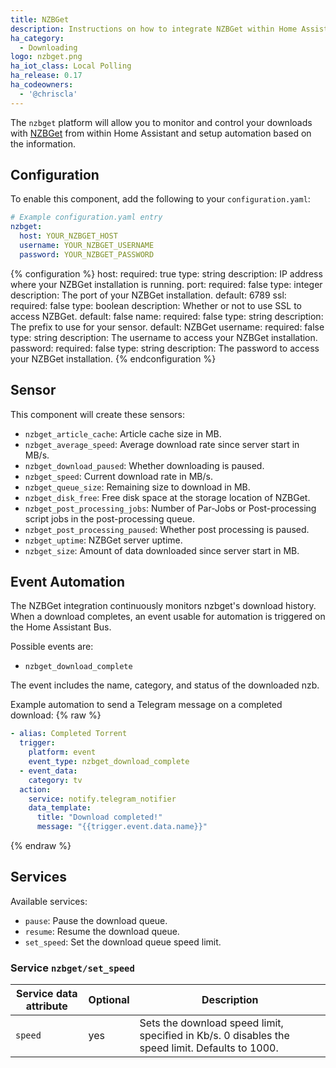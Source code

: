 ```yaml
---
title: NZBGet
description: Instructions on how to integrate NZBGet within Home Assistant.
ha_category:
  - Downloading
logo: nzbget.png
ha_iot_class: Local Polling
ha_release: 0.17
ha_codeowners:
  - '@chriscla'
---
```


The `nzbget` platform will allow you to monitor and control your downloads with [NZBGet](https://nzbget.net/) from within Home Assistant and setup automation based on the information.

## Configuration

To enable this component, add the following to your `configuration.yaml`:

```yaml
# Example configuration.yaml entry
nzbget:
  host: YOUR_NZBGET_HOST
  username: YOUR_NZBGET_USERNAME
  password: YOUR_NZBGET_PASSWORD
```

{% configuration %}
host:
  required: true
  type: string
  description: IP address where your NZBGet installation is running.
port:
  required: false
  type: integer
  description: The port of your NZBGet installation.
  default: 6789
ssl:
  required: false
  type: boolean
  description: Whether or not to use SSL to access NZBGet.
  default: false
name:
  required: false
  type: string
  description: The prefix to use for your sensor.
  default: NZBGet
username:
  required: false
  type: string
  description: The username to access your NZBGet installation.
password:
  required: false
  type: string
  description: The password to access your NZBGet installation.
{% endconfiguration %}

## Sensor

This component will create these sensors:

- `nzbget_article_cache`: Article cache size in MB.
- `nzbget_average_speed`: Average download rate since server start in MB/s.
- `nzbget_download_paused`: Whether downloading is paused.
- `nzbget_speed`: Current download rate in MB/s.
- `nzbget_queue_size`: Remaining size to download in MB.
- `nzbget_disk_free`: Free disk space at the storage location of NZBGet.
- `nzbget_post_processing_jobs`: Number of Par-Jobs or Post-processing script jobs in the post-processing queue.
- `nzbget_post_processing_paused`: Whether post processing is paused.
- `nzbget_uptime`: NZBGet server uptime.
- `nzbget_size`: Amount of data downloaded since server start in MB.

## Event Automation

The NZBGet integration continuously monitors nzbget's download history. When a download completes, an event usable for automation is triggered on the Home Assistant Bus.

Possible events are:

- `nzbget_download_complete`

The event includes the name, category, and status of the downloaded nzb.

Example automation to send a Telegram message on a completed download:
{% raw %}

```yaml
- alias: Completed Torrent
  trigger:
    platform: event
    event_type: nzbget_download_complete
  - event_data:
    category: tv
  action:
    service: notify.telegram_notifier
    data_template:
      title: "Download completed!"
      message: "{{trigger.event.data.name}}"
```

{% endraw %}

## Services

Available services:

- `pause`: Pause the download queue.
- `resume`: Resume the download queue.
- `set_speed`: Set the download queue speed limit.

### Service `nzbget/set_speed`

| Service data attribute | Optional | Description |
|------------------------|----------|-------------------------------------------------------------------------------------------------|
| `speed`                |      yes | Sets the download speed limit, specified in Kb/s. 0 disables the speed limit. Defaults to 1000. |
